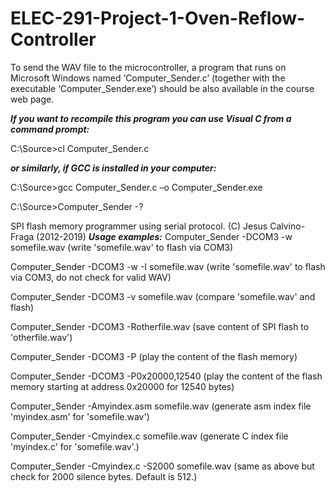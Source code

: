 # ELEC-291-Project-1-Oven-Reflow-Controller

To send the WAV file to the microcontroller, a program that runs on Microsoft Windows named
‘Computer_Sender.c’ (together with the executable ‘Computer_Sender.exe’) should be also available in the
course web page. 

***If you want to recompile this program you can use Visual C from a command prompt:***

C:\Source>cl Computer_Sender.c

***or similarly, if GCC is installed in your computer:***

C:\Source>gcc Computer_Sender.c –o Computer_Sender.exe

C:\Source>Computer_Sender -?

SPI flash memory programmer using serial protocol. (C) Jesus Calvino-Fraga (2012-2019)
***Usage examples:***
Computer_Sender -DCOM3 -w somefile.wav (write 'somefile.wav' to flash via COM3)

Computer_Sender -DCOM3 -w -I somefile.wav (write 'somefile.wav' to flash via COM3, do not
check for valid WAV)

Computer_Sender -DCOM3 -v somefile.wav (compare 'somefile.wav' and flash)

Computer_Sender -DCOM3 -Rotherfile.wav (save content of SPI flash to 'otherfile.wav')

Computer_Sender -DCOM3 -P (play the content of the flash memory)

Computer_Sender -DCOM3 -P0x20000,12540 (play the content of the flash memory starting at
address 0x20000 for 12540 bytes)

Computer_Sender -Amyindex.asm somefile.wav (generate asm index file 'myindex.asm' for
'somefile.wav')

Computer_Sender -Cmyindex.c somefile.wav (generate C index file 'myindex.c' for
'somefile.wav'.)

Computer_Sender -Cmyindex.c -S2000 somefile.wav (same as above but check for 2000 silence
bytes. Default is 512.)
